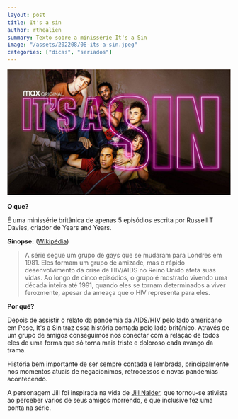 ```yaml
---
layout: post
title: It's a sin
author: rthealien
summary: Texto sobre a minissérie It's a Sin
image: "/assets/202208/08-its-a-sin.jpeg"
categories: ["dicas", "seriados"]
---
```



![It's a Sin](/assets/202208/08-its-a-sin.jpeg)

**O que?**

É uma minissérie britânica de apenas 5 episódios escrita por Russell T Davies, criador de Years and Years.

**Sinopse:** ([Wikipédia])

>A série segue um grupo de gays que se mudaram para Londres em 1981. Eles formam um grupo de amizade, mas o rápido desenvolvimento da crise de HIV/AIDS no Reino Unido afeta suas vidas. Ao longo de cinco episódios, o grupo é mostrado vivendo uma década inteira até 1991, quando eles se tornam determinados a viver ferozmente, apesar da ameaça que o HIV representa para eles.

**Por quê?**

Depois de assistir o relato da pandemia da AIDS/HIV pelo lado americano em Pose, It's a Sin traz essa história contada pelo lado britânico. Através de um grupo de amigos conseguimos nos conectar com a relação de todos eles de uma forma que só torna mais triste e doloroso cada avanço da trama.

História bem importante de ser sempre contada e lembrada, principalmente nos momentos atuais de negacionimos, retrocessos e novas pandemias acontecendo.

A personagem Jill foi inspirada na vida de [Jill Nalder], que tornou-se ativista ao perceber vários de seus amigos morrendo, e que inclusive fez uma ponta na série.

[Wikipédia]:https://pt.wikipedia.org/wiki/It%27s_a_Sin_(miniss%C3%A9rie)
[Jill Nalder]:https://esqrever.com/2021/02/13/jill-nalder-a-poderosa-mulher-que-inspirou-its-a-sin/?amp=1